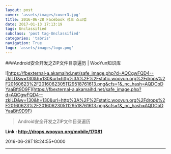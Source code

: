 ```yaml
---
layout: post
cover: 'assets/images/cover3.jpg'
title: 2016-06-28 Facebook 정보 스크랩
date: 2017-01-13 17:13:19
tags: Unclassified
subclass: 'post tag-Unclassified'
categories: 'tabris'
navigation: True
logo: 'assets/images/logo.png'
---
```


###Android安全开发之ZIP文件目录遍历 | WooYun知识库

![https://fbexternal-a.akamaihd.net/safe_image.php?d=AQCgwFQD4--zkILD&w=130&h=130&url=http%3A%2F%2Fstatic.wooyun.org%2Fdrops%2F20160623%2F20160623051129518761613.png&cfs=1&_nc_hash=AQDCbDYaaBft9D9F](https://fbexternal-a.akamaihd.net/safe_image.php?d=AQCgwFQD4--zkILD&w=130&h=130&url=http%3A%2F%2Fstatic.wooyun.org%2Fdrops%2F20160623%2F20160623051129518761613.png&cfs=1&_nc_hash=AQDCbDYaaBft9D9F)

>Android安全开发之ZIP文件目录遍历

**Link : <http://drops.wooyun.org/mobile/17081>**

2016-06-28T18:24:55+0000

---

